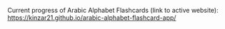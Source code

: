 Current progress of Arabic Alphabet Flashcards (link to active website): https://kinzar21.github.io/arabic-alphabet-flashcard-app/
